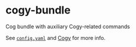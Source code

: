 # cogy-bundle
Cog bundle with auxiliary Cogy-related commands

See [`config.yaml`](config.yaml) and [Cogy](https://github.com/skroutz/cogy) for more info.
